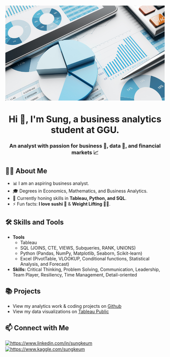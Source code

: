 <p align="center">
  <img width="1000" height="300" src="/plpso-feratures-data-business.jpg">
</p>

<h1 align="center">Hi 👋, I'm Sung, a business analytics student at GGU.</h1>
<h3 align="center">An analyst with passion for business 🏪, data 📔, and financial markets 📈</h3>

<h2>🙋‍♀️ About Me</h2>

- 📊 I am an aspiring business analyst.
- 🎓 Degrees in Economics, Mathematics, and Business Analytics.
- 🌱 Currently honing skills in **Tableau, Python, and SQL**.
- ⚡ Fun facts: **I love sushi 🍣** & **Weight Lifting 🏋️‍♂️**.

<h2>🛠 Skills and Tools</h2>

- **Tools**
  - Tableau
  - SQL (JOINS, CTE, VIEWS, Subqueries, RANK, UNIONS)
  - Python (Pandas, NumPy, Matplotlib, Seaborn, Scikit-learn)
  - Excel (PivotTable, VLOOKUP, Conditional functions, Statistical Analysis, and Forecast)
- **Skills:** Critical Thinking, Problem Solving, Communication, Leadership, Team Player, Resiliency, Time Management, Detail-oriented

<h2>📚 Projects</h2>

- View my analytics work & coding projects on [Github](https://github.com/SunghKeum?tab=repositories)
- View my data visualizations on [Tableau Public](https://public.tableau.com/app/profile/sung.keum/vizzes)

<h2>📫 Connect with Me</h2>

<p align="left">
<a href="https://www.linkedin.com/in/sungkeum" target="blank"><img align="center" src="https://raw.githubusercontent.com/rahuldkjain/github-profile-readme-generator/master/src/images/icons/Social/linked-in-alt.svg" alt="https://www.linkedin.com/in/sungkeum" height="30" width="40" /></a>
<a href="https://www.kaggle.com/sungkeum" target="blank"><img align="center" src="https://raw.githubusercontent.com/rahuldkjain/github-profile-readme-generator/master/src/images/icons/Social/kaggle.svg" alt="https://www.kaggle.com/sungkeum" height="30" width="40" /></a>
